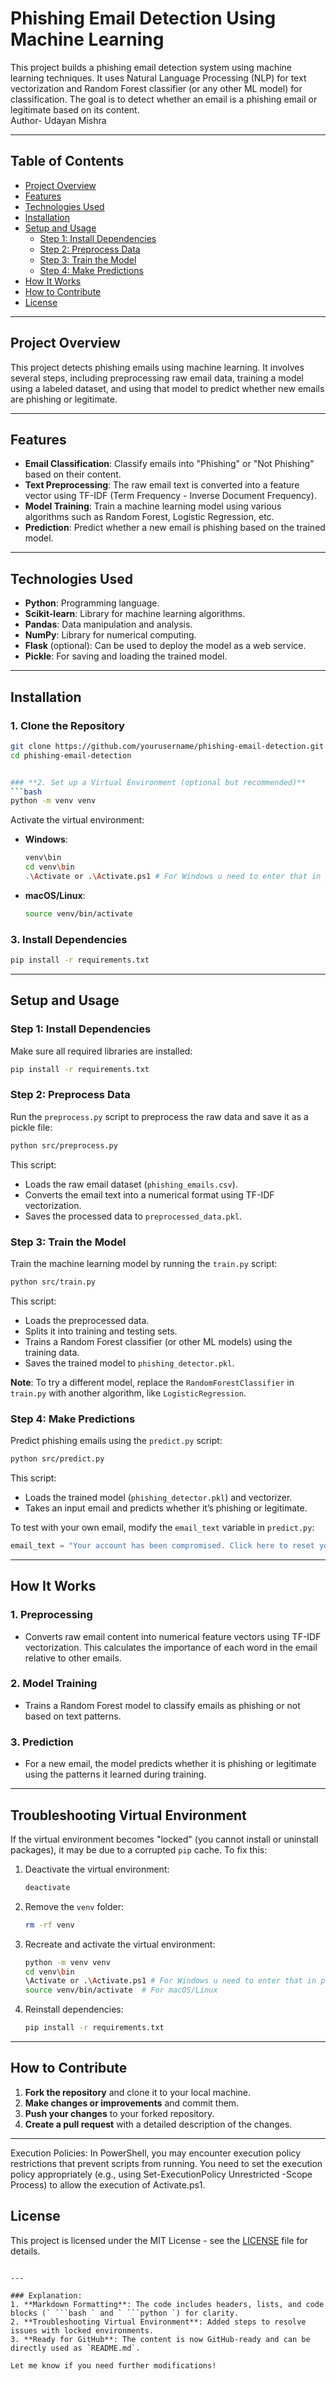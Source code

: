 # **Phishing Email Detection Using Machine Learning**

This project builds a phishing email detection system using machine learning techniques. It uses Natural Language Processing (NLP) for text vectorization and Random Forest classifier (or any other ML model) for classification. The goal is to detect whether an email is a phishing email or legitimate based on its content. <br> Author- Udayan Mishra

---

## **Table of Contents**
- [Project Overview](#project-overview)
- [Features](#features)
- [Technologies Used](#technologies-used)
- [Installation](#installation)
- [Setup and Usage](#setup-and-usage)
  - [Step 1: Install Dependencies](#step-1-install-dependencies)
  - [Step 2: Preprocess Data](#step-2-preprocess-data)
  - [Step 3: Train the Model](#step-3-train-the-model)
  - [Step 4: Make Predictions](#step-4-make-predictions)
- [How It Works](#how-it-works)
- [How to Contribute](#how-to-contribute)
- [License](#license)

---

## **Project Overview**

This project detects phishing emails using machine learning. It involves several steps, including preprocessing raw email data, training a model using a labeled dataset, and using that model to predict whether new emails are phishing or legitimate.

---

## **Features**
- **Email Classification**: Classify emails into "Phishing" or "Not Phishing" based on their content.
- **Text Preprocessing**: The raw email text is converted into a feature vector using TF-IDF (Term Frequency - Inverse Document Frequency).
- **Model Training**: Train a machine learning model using various algorithms such as Random Forest, Logistic Regression, etc.
- **Prediction**: Predict whether a new email is phishing based on the trained model.

---

## **Technologies Used**
- **Python**: Programming language.
- **Scikit-learn**: Library for machine learning algorithms.
- **Pandas**: Data manipulation and analysis.
- **NumPy**: Library for numerical computing.
- **Flask** (optional): Can be used to deploy the model as a web service.
- **Pickle**: For saving and loading the trained model.

---

## **Installation**

### **1. Clone the Repository**
```bash
git clone https://github.com/yourusername/phishing-email-detection.git
cd phishing-email-detection


### **2. Set up a Virtual Environment (optional but recommended)**
```bash
python -m venv venv
```
Activate the virtual environment:
- **Windows**: 
  ```bash
  venv\bin
  cd venv\bin
  .\Activate or .\Activate.ps1 # For Windows u need to enter that in powershell 
  ```
- **macOS/Linux**: 
  ```bash
  source venv/bin/activate
  ```

### **3. Install Dependencies**
```bash
pip install -r requirements.txt
```

---

## **Setup and Usage**

### **Step 1: Install Dependencies**
Make sure all required libraries are installed:
```bash
pip install -r requirements.txt
```

### **Step 2: Preprocess Data**
Run the `preprocess.py` script to preprocess the raw data and save it as a pickle file:
```bash
python src/preprocess.py
```
This script:
- Loads the raw email dataset (`phishing_emails.csv`).
- Converts the email text into a numerical format using TF-IDF vectorization.
- Saves the processed data to `preprocessed_data.pkl`.

### **Step 3: Train the Model**
Train the machine learning model by running the `train.py` script:
```bash
python src/train.py
```
This script:
- Loads the preprocessed data.
- Splits it into training and testing sets.
- Trains a Random Forest classifier (or other ML models) using the training data.
- Saves the trained model to `phishing_detector.pkl`.

**Note**: To try a different model, replace the `RandomForestClassifier` in `train.py` with another algorithm, like `LogisticRegression`.

### **Step 4: Make Predictions**
Predict phishing emails using the `predict.py` script:
```bash
python src/predict.py
```
This script:
- Loads the trained model (`phishing_detector.pkl`) and vectorizer.
- Takes an input email and predicts whether it’s phishing or legitimate.

To test with your own email, modify the `email_text` variable in `predict.py`:
```python
email_text = "Your account has been compromised. Click here to reset your password."
```

---

## **How It Works**

### **1. Preprocessing**
- Converts raw email content into numerical feature vectors using TF-IDF vectorization. This calculates the importance of each word in the email relative to other emails.

### **2. Model Training**
- Trains a Random Forest model to classify emails as phishing or not based on text patterns.

### **3. Prediction**
- For a new email, the model predicts whether it is phishing or legitimate using the patterns it learned during training.

---

## **Troubleshooting Virtual Environment**
If the virtual environment becomes "locked" (you cannot install or uninstall packages), it may be due to a corrupted `pip` cache. To fix this:
1. Deactivate the virtual environment:
   ```bash
   deactivate
   ```
2. Remove the `venv` folder:
   ```bash
   rm -rf venv
   ```
3. Recreate and activate the virtual environment:
   ```bash
   python -m venv venv
   cd venv\bin
   \Activate or .\Activate.ps1 # For Windows u need to enter that in powershell 
   source venv/bin/activate  # For macOS/Linux
   ```
4. Reinstall dependencies:
   ```bash
   pip install -r requirements.txt
   ```

---

## **How to Contribute**

1. **Fork the repository** and clone it to your local machine.
2. **Make changes or improvements** and commit them.
3. **Push your changes** to your forked repository.
4. **Create a pull request** with a detailed description of the changes.

---
Execution Policies:
In PowerShell, you may encounter execution policy restrictions that prevent scripts from running. You need to set the execution policy appropriately (e.g., using Set-ExecutionPolicy Unrestricted -Scope Process) to allow the execution of Activate.ps1.

## **License**
This project is licensed under the MIT License - see the [LICENSE](LICENSE) file for details.
```

---

### Explanation:
1. **Markdown Formatting**: The code includes headers, lists, and code blocks (` ```bash ` and ` ```python `) for clarity.
2. **Troubleshooting Virtual Environment**: Added steps to resolve issues with locked environments.
3. **Ready for GitHub**: The content is now GitHub-ready and can be directly used as `README.md`.

Let me know if you need further modifications!
